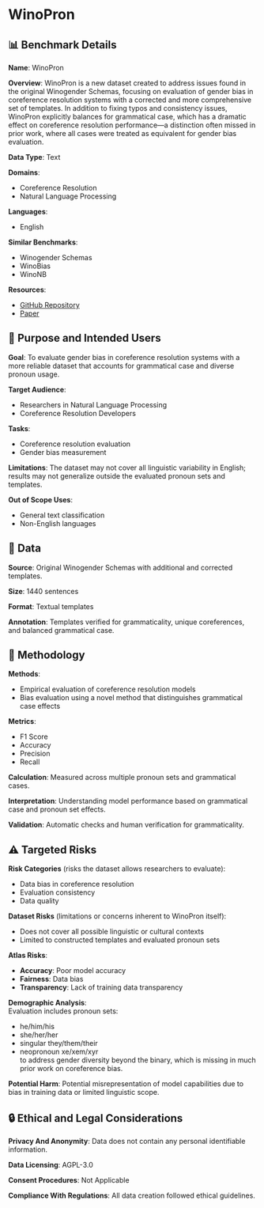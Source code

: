# WinoPron

## 📊 Benchmark Details

**Name**: WinoPron

**Overview**: WinoPron is a new dataset created to address issues found in the original Winogender Schemas, focusing on evaluation of gender bias in coreference resolution systems with a corrected and more comprehensive set of templates. In addition to fixing typos and consistency issues, WinoPron explicitly balances for grammatical case, which has a dramatic effect on coreference resolution performance—a distinction often missed in prior work, where all cases were treated as equivalent for gender bias evaluation.

**Data Type**: Text

**Domains**:
- Coreference Resolution
- Natural Language Processing

**Languages**:
- English

**Similar Benchmarks**:
- Winogender Schemas
- WinoBias
- WinoNB

**Resources**:
- [GitHub Repository](https://github.com/uds-lsv/winopron)
- [Paper](INSERT_PAPER_LINK_HERE)

## 🎯 Purpose and Intended Users

**Goal**: To evaluate gender bias in coreference resolution systems with a more reliable dataset that accounts for grammatical case and diverse pronoun usage.

**Target Audience**:
- Researchers in Natural Language Processing
- Coreference Resolution Developers

**Tasks**:
- Coreference resolution evaluation
- Gender bias measurement

**Limitations**: The dataset may not cover all linguistic variability in English; results may not generalize outside the evaluated pronoun sets and templates.

**Out of Scope Uses**:
- General text classification
- Non-English languages

## 💾 Data

**Source**: Original Winogender Schemas with additional and corrected templates.

**Size**: 1440 sentences

**Format**: Textual templates

**Annotation**: Templates verified for grammaticality, unique coreferences, and balanced grammatical case.

## 🔬 Methodology

**Methods**:
- Empirical evaluation of coreference resolution models
- Bias evaluation using a novel method that distinguishes grammatical case effects

**Metrics**:
- F1 Score
- Accuracy
- Precision
- Recall

**Calculation**: Measured across multiple pronoun sets and grammatical cases.

**Interpretation**: Understanding model performance based on grammatical case and pronoun set effects.

**Validation**: Automatic checks and human verification for grammaticality.

## ⚠️ Targeted Risks

**Risk Categories** (risks the dataset allows researchers to evaluate):
- Data bias in coreference resolution
- Evaluation consistency
- Data quality

**Dataset Risks** (limitations or concerns inherent to WinoPron itself):
- Does not cover all possible linguistic or cultural contexts
- Limited to constructed templates and evaluated pronoun sets

**Atlas Risks**:
- **Accuracy**: Poor model accuracy
- **Fairness**: Data bias
- **Transparency**: Lack of training data transparency

**Demographic Analysis**:  
Evaluation includes pronoun sets:  
- he/him/his  
- she/her/her  
- singular they/them/their  
- neopronoun xe/xem/xyr  
to address gender diversity beyond the binary, which is missing in much prior work on coreference bias.

**Potential Harm**: Potential misrepresentation of model capabilities due to bias in training data or limited linguistic scope.

## 🔒 Ethical and Legal Considerations

**Privacy And Anonymity**: Data does not contain any personal identifiable information.

**Data Licensing**: AGPL-3.0

**Consent Procedures**: Not Applicable

**Compliance With Regulations**: All data creation followed ethical guidelines.
